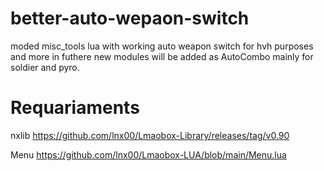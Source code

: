# better-auto-wepaon-switch
moded misc_tools lua with working auto weapon switch for hvh purposes and more
in futhere new modules will be added as AutoCombo mainly for soldier and pyro.
# Requariaments
nxlib
https://github.com/lnx00/Lmaobox-Library/releases/tag/v0.90


Menu
https://github.com/lnx00/Lmaobox-LUA/blob/main/Menu.lua
